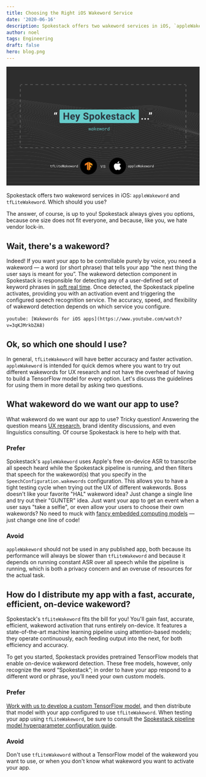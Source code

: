 ```yaml
---
title: Choosing the Right iOS Wakeword Service
date: '2020-06-16'
description: Spokestack offers two wakeword services in iOS, `appleWakeword` and `tfLiteWakeword`. Which should you use?
author: noel
tags: Engineering
draft: false
hero: blog.png
---
```


![Choosing the Right iOS Wakeword Service](blog.png)

Spokestack offers two wakeword services in iOS: `appleWakeword` and `tfLiteWakeword`. Which should you use?

The answer, of course, is up to you! Spokestack always gives you options, because one size does not fit everyone, and because, like you, we hate vendor lock-in.

## Wait, there's a wakeword?

Indeed! If you want your app to be controllable purely by voice, you need a wakeword — a word (or short phrase) that tells your app “the next thing the user says is meant for you”. The wakeword detection component in Spokestack is responsible for detecting any of a user-defined set of keyword phrases in [soft real time](https://en.wikipedia.org/wiki/Real-time_computing#Criteria_for_real-time_computing). Once detected, the Spokestack pipeline activates, providing you with an activation event and triggering the configured speech recognition service. The accuracy, speed, and flexibility of wakeword detection depends on which service you configure.

`youtube: [Wakewords for iOS apps](https://www.youtube.com/watch?v=3qKJMrkbZA8)`

## Ok, so which one should I use?

In general, `tfLiteWakeword` will have better accuracy and faster activation. `appleWakeword` is intended for quick demos where you want to try out different wakewords for UX research and not have the overhead of having to build a TensorFlow model for every option. Let's discuss the guidelines for using them in more detail by asking two questions.

## What wakeword do we want our app to use?

What wakeword do we want our app to use? Tricky question! Answering the question means [UX research](/blog/user-research-for-voice-experiences), brand identity discussions, and even linguistics consulting. Of course Spokestack is here to help with that.

### Prefer

Spokestack's `appleWakeword` uses Apple's free on-device ASR to transcribe all speech heard while the Spokestack pipeline is running, and then filters that speech for the wakeword(s) that you specify in the `SpeechConfiguration.wakewords` configuration. This allows you to have a tight testing cycle when trying out the UX of different wakewords. Boss doesn't like your favorite "HAL" wakeword idea? Just change a single line and try out their "GUNTER" idea. Just want your app to get an event when a user says "take a selfie", or even allow your users to choose their own wakewords? No need to muck with [fancy embedded computing models](https://voicebot.ai/2020/05/29/new-voice-selfie-app-takes-photos-using-custom-phrases/) — just change one line of code!

### Avoid

`appleWakeword` should not be used in any published app, both because its performance will always be slower than `tfLiteWakeword` and because it depends on running constant ASR over all speech while the pipeline is running, which is both a privacy concern and an overuse of resources for the actual task.

## How do I distribute my app with a fast, accurate, efficient, on-device wakeword?

Spokestack's `tfLiteWakeword` fits the bill for you! You'll gain fast, accurate, efficient, wakeword activation that runs entirely on-device. It features a state-of-the-art machine learning pipeline using attention-based models; they operate continuously, each feeding output into the next, for both efficiency and accuracy.

To get you started, Spokestack provides pretrained TensorFlow models that enable on-device wakeword detection. These free models, however, only recognize the word “Spokestack”; in order to have your app respond to a different word or phrase, you’ll need your own custom models.

### Prefer

[Work with us to develop a custom TensorFlow model](/docs/Concepts/wakeword-models), and then distribute that model with your app configured to use `tfLiteWakeword`. When testing your app using `tfLiteWakeword`, be sure to consult the [Spokestack pipeline model hyperparameter configuration guide](/docs/Concepts/pipeline-configuration).

### Avoid

Don't use `tfLiteWakeword` without a TensorFlow model of the wakeword you want to use, or when you don't know what wakeword you want to activate your app.
